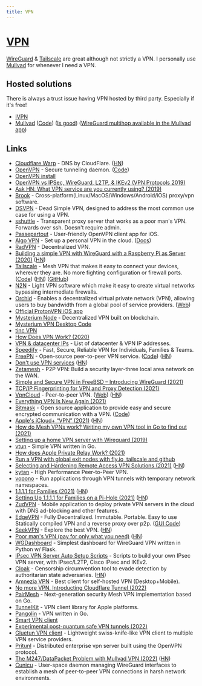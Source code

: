 ```yaml
---
title: VPN
---
```


# [VPN](http://en.wikipedia.org/wiki/Virtual_private_network)

[WireGuard](wireguard.md) & [Tailscale](https://tailscale.com/) are great although not strictly a VPN. I personally use [Mullvad](https://mullvad.net/en/) for whenever I need a VPN.

## Hosted solutions

There is always a trust issue having VPN hosted by third party. Especially if it's free!

- [IVPN](https://www.ivpn.net/)
- [Mullvad](https://mullvad.net/en/) ([Code](https://github.com/mullvad/mullvadvpn-app)) ([Is good](https://www.reddit.com/r/russia/comments/pvc93u/does_protonvpn_still_working_in_russia/hebxhzq/?context=3)) ([WireGuard multihop available in the Mullvad app](https://news.ycombinator.com/item?id=31005209))

## Links

- [Cloudflare Warp](https://1.1.1.1/) - DNS by CloudFlare. ([HN](https://news.ycombinator.com/item?id=32792913))
- [OpenVPN](https://openvpn.net/) - Secure tunneling daemon. ([Code](https://github.com/OpenVPN/openvpn))
- [OpenVPN install](https://github.com/Nyr/openvpn-install)
- [OpenVPN vs IPSec, WireGuard, L2TP, & IKEv2 (VPN Protocols 2019)](https://restoreprivacy.com/openvpn-ipsec-wireguard-l2tp-ikev2-protocols/)
- [Ask HN: What VPN service are you currently using? (2019)](https://news.ycombinator.com/item?id=19242058)
- [Brook](https://github.com/txthinking/brook) - Cross-platform(Linux/MacOS/Windows/Android/iOS) proxy/vpn software.
- [DSVPN](https://github.com/jedisct1/dsvpn) - Dead Simple VPN, designed to address the most common use case for using a VPN.
- [sshuttle](https://github.com/sshuttle/sshuttle) - Transparent proxy server that works as a poor man's VPN. Forwards over ssh. Doesn't require admin.
- [Passepartout](https://github.com/passepartoutvpn/passepartout-ios) - User-friendly OpenVPN client app for iOS.
- [Algo VPN](https://github.com/trailofbits/algo) - Set up a personal VPN in the cloud. ([Docs](https://trailofbits.github.io/algo/))
- [RadVPN](https://github.com/mehrdadrad/radvpn) - Decentralized VPN.
- [Building a simple VPN with WireGuard with a Raspberry Pi as Server (2020)](https://snikt.net/blog/2020/01/29/building-a-simple-vpn-with-wireguard-with-a-raspberry-pi-as-server/) ([HN](https://news.ycombinator.com/item?id=22183506))
- [Tailscale](https://tailscale.com/) - Mesh VPN that makes it easy to connect your devices, wherever they are. No more fighting configuration or firewall ports. ([Code](https://github.com/tailscale/tailscale)) ([HN](https://news.ycombinator.com/item?id=22759882)) ([GitHub](https://github.com/tailscale))
- [N2N](https://github.com/ntop/n2n) - Light VPN software which make it easy to create virtual networks bypassing intermediate firewalls.
- [Orchid](https://github.com/OrchidTechnologies/orchid) - Enables a decentralized virtual private network (VPN), allowing users to buy bandwidth from a global pool of service providers. ([Web](https://www.orchid.com/))
- [Official ProtonVPN iOS app](https://github.com/ProtonVPN/ios-app)
- [Mysterium Node](https://github.com/mysteriumnetwork/node) - Decentralized VPN built on blockchain.
- [Mysterium VPN Desktop Code](https://github.com/mysteriumnetwork/mysterium-vpn-desktop)
- [tinc VPN](https://github.com/gsliepen/tinc)
- [How Does VPN Work? (2020)](https://kean.github.io/post/networking-101)
- [VPN & datacenter IPs](https://github.com/ejrv/VPNs) - List of datacenter & VPN IP addresses.
- [Speedify](https://speedify.com/) - Fast, Secure, Reliable VPN for Individuals, Families & Teams.
- [FreePN](https://www.freepn.org/) - Open-source peer-to-peer VPN service. ([Code](https://github.com/freepn/fpnd)) ([HN](https://news.ycombinator.com/item?id=24796999))
- [Don't use VPN services](https://gist.github.com/joepie91/5a9909939e6ce7d09e29/) ([HN](https://news.ycombinator.com/item?id=24867295))
- [Zetamesh](https://github.com/zetamesh/zetamesh) - P2P VPN: Build a security layer-three local area network on the WAN.
- [Simple and Secure VPN in FreeBSD – Introducing WireGuard (2021)](https://klarasystems.com/articles/simple-and-secure-vpn-in-freebsd/)
- [TCP/IP Fingerprinting for VPN and Proxy Detection (2021)](https://incolumitas.com/2021/03/13/tcp-ip-fingerprinting-for-vpn-and-proxy-detection/)
- [VpnCloud](https://github.com/dswd/vpncloud) - Peer-to-peer VPN. ([Web](https://vpncloud.ddswd.de/)) ([HN](https://news.ycombinator.com/item?id=26678723))
- [Everything VPN Is New Again (2021)](https://cacm.acm.org/magazines/2021/4/251363-everything-vpn-is-new-again/fulltext)
- [Bitmask](https://bitmask.net/) - Open source application to provide easy and secure encrypted communication with a VPN. ([Code](https://github.com/leapcode/bitmask-vpn))
- [Apple's iCloud+ “VPN” (2021)](https://www.metzdowd.com/pipermail/cryptography/2021-June/037144.html) ([HN](https://news.ycombinator.com/item?id=27527559))
- [How do Mesh VPNs work? Writing my own VPN tool in Go to find out (2021)](https://www.samlewis.me/2021/07/creating-mesh-vpn-tool-for-fun/)
- [Setting up a home VPN server with Wireguard (2019)](https://mikkel.hoegh.org/2019/11/01/home-vpn-server-wireguard/)
- [vtun](https://github.com/net-byte/vtun) - Simple VPN written in Go.
- [How does Apple Private Relay Work? (2021)](https://matduggan.com/how-does-apple-private-relay-work/)
- [Run a VPN with global exit nodes with fly.io, tailscale and github](https://github.com/patte/fly-tailscale-exit)
- [Selecting and Hardening Remote Access VPN Solutions (2021)](https://media.defense.gov/2021/Sep/28/2002863184/-1/-1/0/CSI_SELECTING-HARDENING-REMOTE-ACCESS-VPNS-20210928.PDF) ([HN](https://news.ycombinator.com/item?id=28689570))
- [kytan](https://github.com/changlan/kytan) - High Performance Peer-to-Peer VPN.
- [vopono](https://github.com/jamesmcm/vopono) - Run applications through VPN tunnels with temporary network namespaces.
- [1.1.1.1 for Families (2021)](https://blog.cloudflare.com/introducing-1-1-1-1-for-families/) ([HN](https://news.ycombinator.com/item?id=29024195))
- [Setting Up 1.1.1.1 for Families on a Pi-Hole (2021)](https://uglyduck.ca/pihole-cloudflare/) ([HN](https://news.ycombinator.com/item?id=29034807))
- [ZudVPN](https://github.com/zudvpn/ZudVPN) - Mobile application to deploy private VPN servers in the cloud with DNS ad-blocking and other features.
- [EdgeVPN](https://github.com/mudler/edgevpn) - Fully Decentralized. Immutable. Portable. Easy to use Statically compiled VPN and a reverse proxy over p2p. ([GUI Code](https://github.com/mudler/edgevpn-gui))
- [SeekVPN](https://seekvpn.com/) - Explore the best VPN. ([HN](https://news.ycombinator.com/item?id=29330706))
- [Poor man's VPN (pay for only what you need)](https://github.com/amritb/poor-mans-vpn) ([HN](https://news.ycombinator.com/item?id=29913515))
- [WGDashboard](https://github.com/donaldzou/WGDashboard) - Simplest dashboard for WireGuard VPN written in Python w/ Flask.
- [IPsec VPN Server Auto Setup Scripts](https://github.com/hwdsl2/setup-ipsec-vpn) - Scripts to build your own IPsec VPN server, with IPsec/L2TP, Cisco IPsec and IKEv2.
- [Cloak](https://github.com/cbeuw/Cloak) - Censorship circumvention tool to evade detection by authoritarian state adversaries. ([HN](https://news.ycombinator.com/item?id=33221299))
- [Amnezia VPN](https://github.com/amnezia-vpn/desktop-client) - Best client for self-hosted VPN (Desktop+Mobile).
- [No more VPN. Introducting Cloudflare Tunnel (2022)](https://www.sakowi.cz/blog/cloudflared-docker-compose-tutorial)
- [PairMesh](https://github.com/pairmesh/pairmesh) - Next-generation security Mesh VPN implementation based on Go.
- [TunnelKit](https://github.com/passepartoutvpn/tunnelkit) - VPN client library for Apple platforms.
- [Pangolin](https://github.com/xitongsys/pangolin) - VPN written in Go.
- [Smart VPN client](https://github.com/networkop/smart-vpn-client)
- [Experimental post-quantum safe VPN tunnels (2022)](https://mullvad.net/en/blog/2022/6/27/experimental-post-quantum-safe-vpn-tunnels/)
- [Gluetun VPN client](https://github.com/qdm12/gluetun) - Lightweight swiss-knife-like VPN client to multiple VPN service providers.
- [Pritunl](https://github.com/pritunl/pritunl) - Distributed enterprise vpn server built using the OpenVPN protocol.
- [The M247/DataPacket Problem with Mullvad VPN (2022)](https://worldofmatthew.com/technology/mullvad-m247/) ([HN](https://news.ycombinator.com/item?id=33274031))
- [Cunicu](https://github.com/stv0g/cunicu) - User-space daemon managing WireGuard interfaces to establish a mesh of peer-to-peer VPN connections in harsh network environments.
